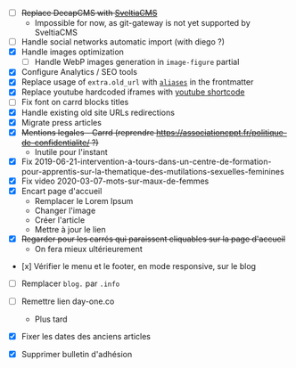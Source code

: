 - [ ] ~~Replace DecapCMS with [SveltiaCMS](https://github.com/sveltia/sveltia-cms/)~~
    - Impossible for now, as git-gateway is not yet supported by SveltiaCMS
- [ ] Handle social networks automatic import (with diego ?)
- [x] Handle images optimization
    - [ ] Handle WebP images generation in `image-figure` partial
- [x] Configure Analytics / SEO tools
- [x] Replace usage of `extra.old_url` with [`aliases`](https://gohugo.io/methods/page/aliases/) in the frontmatter
- [x] Replace youtube hardcoded iframes with [youtube shortcode](https://gohugo.io/shortcodes/youtube/)
- [ ] Fix font on carrd blocks titles
- [x] Handle existing old site URLs redirections
- [x] Migrate press articles
- [x] ~~Mentions legales - Carrd (reprendre https://associationcppt.fr/politique-de-confidentialite/ ?)~~
    - Inutile pour l'instant
- [x] Fix 2019-06-21-intervention-a-tours-dans-un-centre-de-formation-pour-apprentis-sur-la-thematique-des-mutilations-sexuelles-feminines
- [x] Fix video 2020-03-07-mots-sur-maux-de-femmes
- [x] Encart page d'accueil
    - Remplacer le Lorem Ipsum
    - Changer l'image
    - Créer l'article
    - Mettre à jour le lien
- [x] ~~Regarder pour les carrés qui paraissent cliquables sur la page d'accueil~~
    - On fera mieux ultérieurement
- [x] Vérifier le menu et le footer, en mode responsive, sur le blog
- [ ] Remplacer `blog.` par `.info`
- [ ] Remettre lien day-one.co
    - Plus tard
- [x] Fixer les dates des anciens articles
- [x] Supprimer bulletin d'adhésion

